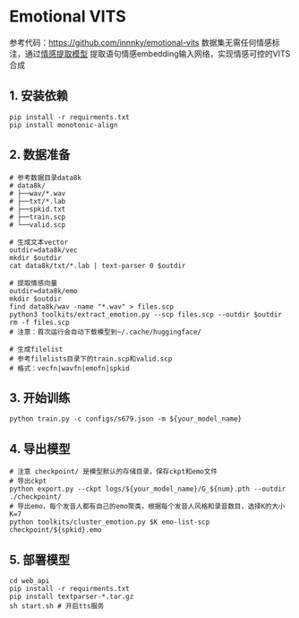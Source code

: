 # Emotional VITS
参考代码：https://github.com/innnky/emotional-vits
数据集无需任何情感标注，通过[情感提取模型](https://github.com/audeering/w2v2-how-to) 提取语句情感embedding输入网络，实现情感可控的VITS合成


## 1. 安装依赖
```
pip install -r requirments.txt
pip install monotonic-align

```

## 2. 数据准备
```
# 参考数据目录data8k
# data8k/
# ├──wav/*.wav
# ├──txt/*.lab
# ├──spkid.txt
# ├──train.scp
# └──valid.scp

# 生成文本vector
outdir=data8k/vec
mkdir $outdir
cat data8k/txt/*.lab | text-parser 0 $outdir

# 提取情感向量
outdir=data8k/emo
mkdir $outdir
find data8k/wav -name "*.wav" > files.scp
python3 toolkits/extract_emotion.py --scp files.scp --outdir $outdir
rm -f files.scp
# 注意：首次运行会自动下载模型到~/.cache/huggingface/

# 生成filelist
# 参考filelists目录下的train.scp和valid.scp
# 格式：vecfn|wavfn|emofn|spkid
```

## 3. 开始训练
```
python train.py -c configs/s679.json -m ${your_model_name}
```

## 4. 导出模型
```
# 注意 checkpoint/ 是模型默认的存储目录，保存ckpt和emo文件
# 导出ckpt
python export.py --ckpt logs/${your_model_name}/G_${num}.pth --outdir ./checkpoint/
# 导出emo，每个发音人都有自己的emo聚类，根据每个发音人风格和录音数目，选择K的大小
K=7
python toolkits/cluster_emotion.py $K emo-list-scp checkpoint/${spkid}.emo
```

## 5. 部署模型
```
cd web_api
pip install -r requirments.txt
pip install textparser-*.tar.gz
sh start.sh # 开启tts服务
```


